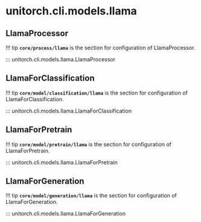 # unitorch.cli.models.llama

## LlamaProcessor

!!! tip
    **`core/process/llama`** is the section for configuration of LlamaProcessor.

::: unitorch.cli.models.llama.LlamaProcessor

## LlamaForClassification

!!! tip
    **`core/model/classification/llama`** is the section for configuration of LlamaForClassification.

::: unitorch.cli.models.llama.LlamaForClassification

## LlamaForPretrain

!!! tip
    **`core/model/pretrain/llama`** is the section for configuration of LlamaForPretrain.

::: unitorch.cli.models.llama.LlamaForPretrain

## LlamaForGeneration

!!! tip
    **`core/model/generation/llama`** is the section for configuration of LlamaForGeneration.

::: unitorch.cli.models.llama.LlamaForGeneration
